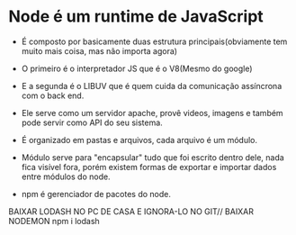 # Node é um runtime de JavaScript
* É composto por basicamente duas estrutura principais(obviamente tem muito mais coisa, mas não importa agora)
* O primeiro é o interpretador JS que é o V8(Mesmo do google)
* E a segunda é o LIBUV que é quem cuida da comunicação assíncrona com o back end.

* Ele serve como um servidor apache, provê videos, imagens e também pode servir como API do seu sistema.
* É organizado em pastas e arquivos, cada arquivo é um módulo.
* Módulo serve para "encapsular" tudo que foi escrito dentro dele, nada fica visível fora, porém existem formas de exportar e importar dados entre módulos do node. 

* npm é gerenciador de pacotes do node.

BAIXAR LODASH NO PC DE CASA E IGNORA-LO NO GIT// BAIXAR NODEMON
npm i lodash